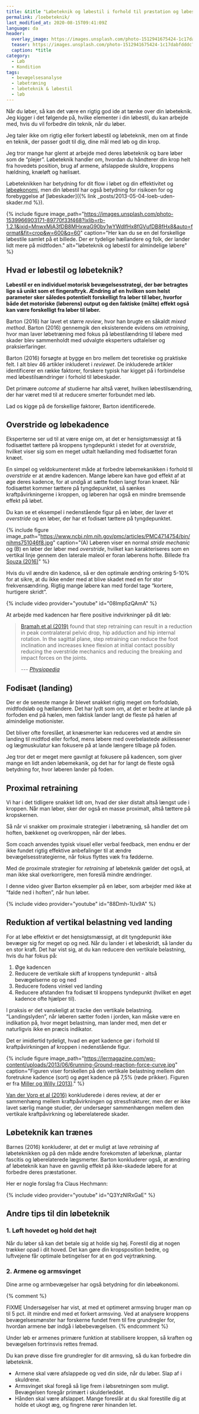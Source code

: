 ```yaml
---
title: &title "Løbeteknik og løbestil i forhold til præstation og løbeskader"
permalink: /loebeteknik/
last_modified_at: 2020-08-15T09:41:09Z
language: da
header:
  overlay_image: https://images.unsplash.com/photo-1512941675424-1c17dabfdddc?ixlib=rb-1.2.1&ixid=eyJhcHBfaWQiOjEyMDd9&auto=format&fit=crop&h=630&w=1200&q=60
  teaser: https://images.unsplash.com/photo-1512941675424-1c17dabfdddc?ixlib=rb-1.2.1&ixid=eyJhcHBfaWQiOjEyMDd9&auto=format&fit=crop&h=300&w=400&q=10
  caption: *title
category:
  - Løb
  - Kondition
tags:
  - bevægelsesanalyse
  - løbetræning
  - løbeteknik & løbestil
  - løb
---
```


Når du løber, så kan det være en rigtig god ide at tænke over din løbeteknik. Jeg kigger i det følgende på, hvilke elementer i din løbestil, du kan arbejde med, hvis du vil forbedre din teknik, når du løber.

Jeg taler ikke om rigtig eller forkert løbestil og løbeteknik, men om at finde en teknik, der passer godt til dig, dine mål med løb og din krop.

Jeg tror mange har glemt at arbejde med deres løbeteknik og bare løber som de “plejer”. Løbeteknik handler om, hvordan du håndterer din krop helt fra hovedets position, brug af armene, afslappede skuldre, kroppens hældning, knæløft og hælisæt.

Løbeteknikken har betydning for dit flow i løbet og din effektivitet og [løbeøkonomi](/lobeokonomi/), men din løbestil har også betydning for risikoen for og forebyggelse af [løbeskader]({% link _posts/2013-05-04-loeb-uden-skader.md %}).

{% include figure image_path="https://images.unsplash.com/photo-1539966903171-89770f33f468?ixlib=rb-1.2.1&ixid=MnwxMjA3fDB8MHxwaG90by1wYWdlfHx8fGVufDB8fHx8&auto=format&fit=crop&w=600&q=60" caption="Her kan du se en del forskellige løbestile samlet på et billede. Der er tydelige hællandere og folk, der lander lidt mere på midtfoden." alt="løbeteknik og løbestil for almindelige løbere" %}

## Hvad er løbestil og løbeteknik?

**Løbestil er en individuel motorisk bevægelsesstrategi, der bør betragtes lige så unikt som et fingeraftryk. Ændring af en hvilken som helst parameter sker således potentielt forskelligt fra løber til løber, hvorfor både det motoriske (løberens) output og den faktiske (målte) effekt også kan være forskelligt fra løber til løber.**

Barton (2016) har lavet et større _review_, hvor han brugte en såkaldt _mixed method_. Barton (2016) gennemgik den eksisterende evidens om _retraining_, hvor man laver løbetræning med fokus på løbestilændring til løbere med skader blev sammenholdt med udvalgte eksperters udtalelser og praksierfaringer.

Barton (2016) forsøgte at bygge en bro mellem det teoretiske og praktiske felt. I alt blev 46 artikler inkluderet i _reviewet_. De inkluderede artikler identificerer en række faktorer, forskere typisk har kigget på i forbindelse med løbestilsændringer i forhold til løbeskader.

Det primære _outcome_ af studierne har altså været, hvilken løbestilsændring, der har været med til at reducere smerter forbundet med løb.

Lad os kigge på de forskellige faktorer, Barton identificerede.

## Overstride og løbekadence

Eksperterne ser ud til at være enige om, at det er hensigtsmæssigt at få fodisættet tættere på kroppens tyngdepunkt i stedet for at _overstride_, hvilket viser sig som en meget udtalt hællanding med fodisættet foran knæet.

En simpel og veldokumenteret måde at forbedre løbemekanikken i forhold til _overstride_ er at ændre kadencen. Mange løbere kan have god effekt af at øge deres kadence, for at undgå at sætte foden langt foran knæet. Når fodisættet kommer tættere på tyngdepunktet, så sænkes kraftpåvirkningerne i kroppen, og løberen har også en mindre bremsende effekt på løbet.

Du kan se et eksempel i nedenstående figur på en løber, der laver et _overstride_ og en løber, der har et fodisæt tættere på tyngdepunktet.

{% include figure image_path="https://www.ncbi.nlm.nih.gov/pmc/articles/PMC4714754/bin/nihms751046f8.jpg" caption="(A) Løberen viser en normal _stride mechanic_ og (B) en løber der løber med _overstride_, hvilket kan karakteriseres som en vertikal linje gennem den laterale maleol er foran løberens hofte. Billede fra [Souza (2016)](https://www.ncbi.nlm.nih.gov/pmc/articles/PMC4714754/)" %}

Hvis du vil ændre din kadence, så er den optimale ændring omkring 5-10% for at sikre, at du ikke ender med at blive skadet med en for stor frekvensændring. Rigtig mange løbere kan med fordel tage “kortere, hurtigere skridt”.

{% include video provider="youtube" id="08lmp5zQAmA" %}

At arbejde med kadencen har flere positive indvirkninger på dit løb:

> [Bramah et al (2019)](https://pubmed.ncbi.nlm.nih.gov/31657964/) found that step retraining can result in a reduction in peak contralateral pelvic drop, hip adduction and hip internal rotation. In the sagittal plane, step retraining can reduce the foot inclination and increases knee flexion at initial contact possibly reducing the overstride mechanics and reducing the breaking and impact forces on the joints.
>
> --- <cite>[Physiopedia](https://www.physio-pedia.com/Running_Gait_Retraining)</cite>

## Fodisæt (landing)

Der er de seneste mange år blevet snakket rigtig meget om forfodsløb, midtfodsløb og hællandere. Det har lydt som om, at det er bedre at lande på forfoden end på hælen, men faktisk lander langt de fleste på hælen af almindelige motionister.

Det bliver ofte foreslået, at knæsmerter kan reduceres ved at ændre sin landing til midtfod eller forfod, mens løbere med overbelastede akillessener og lægmuskulatur kan fokusere på at lande længere tilbage på foden.

Jeg tror det er meget mere gavnligt at fokusere på kadencen, som giver mange en lidt anden løbemekanik, og det har for langt de fleste også betydning for, hvor løberen lander på foden.

## Proximal retraining

Vi har i det tidligere snakket lidt om, hvad der sker distalt altså længst ude i kroppen. Når man løber, sker der også en masse proximalt, altså tættere på kropskernen.

Så når vi snakker om proximale strategier i løbetræning, så handler det om hoften, bækkenet og overkroppen, når der løbes.

Som coach anvendes typisk visuel eller verbal feedback, men endnu er der ikke fundet rigtig effektive anbefalinger til at ændre bevægelsesstrategierne, når fokus flyttes væk fra fødderne.

Med de proximale strategier for _retraining_ af løbeteknik gælder det også, at man ikke skal overkorrigere, men foreslå mindre ændringer.

I denne video giver Barton eksempler på en løber, som arbejder med ikke at “falde ned i hoften”, når hun løber.

{% include video provider="youtube" id="88Dmh-1Ux9A" %}

## Reduktion af vertikal belastning ved landing

For at løbe effektivt er det hensigtsmæssigt, at dit tyngdepunkt ikke bevæger sig for meget op og ned. Når du lander i et løbeskridt, så lander du en stor kraft. Det har vist sig, at du kan reducere den vertikale belastning, hvis du har fokus på:

1. Øge kadencen
2. Reducere de vertikale skift af kroppens tyndepunkt - altså bevægelserne op og ned
3. Reducere fodens vinkel ved landing
4. Reducere afstanden fra fodisæt til kroppens tyndepunkt (hvilket en øget kadence ofte hjælper til).

I praksis er det vanskeligt at tracke den vertikale belastning. “Landingslyden”, når løberen sætter foden i jorden, kan måske være en indikation på, hvor meget belastning, man lander med, men det er naturligvis ikke en præcis indikator.

Det er imidlertid tydeligt, hvad en øget kadence gør i forhold til kraftpåvirkningen af kroppen i nedenstående figur.

{% include figure image_path="https://lermagazine.com/wp-content/uploads/2013/06/6running-Ground-reaction-force-curve.jpg" caption="Figuren viser forskellen på den vertikale belastning mellem den foretrukne kadence (sort) og øget kadence på 7,5% (røde prikker). Figuren er fra [Miller og Willy (2013)](https://lermagazine.com/article/retraining-fixes-faulty-gait-in-injured-runners)." %}

[Van der Vorp et al (2016)](https://bjsm.bmj.com/content/50/8/450) konkluderede i deres review, at der er sammenhæng mellem kraftpåvirkningen og stressfrakturer, men der er ikke lavet særlig mange studier, der undersøger sammenhængen mellem den vertikale kraftpåvirkning og løberelaterede skader.

## Løbeteknik kan trænes

Barnes (2016) konkluderer, at det er muligt at lave _retraining_ af løbeteknikken og på den måde ændre forekomsten af løberknæ, plantar fascitis og løberelaterede lægsmerter. Barton konkluderer også, at ændring af løbeteknik kan have en gavnlig effekt på ikke-skadede løbere for at forbedre deres præstationer.

Her er nogle forslag fra Claus Hechmann:

{% include video provider="youtube" id="Q3YzNlRxGaE" %}

## Andre tips til din løbeteknik

### 1. Løft hovedet og hold det højt

Når du løber så kan det betale sig at holde sig høj. Forestil dig at nogen trækker opad i dit hoved. Det kan gøre din kropsposition bedre, og luftvejene får optimale betingelser for at en god vejrtrækning.

### 2. Armene og armsvinget

Dine arme og armbevægelser har også betydning for din løbeøkonomi.

{% comment %}

FIXME
Undersøgelser har vist, at med et optimeret armsving bruger man op til 5 pct. ilt mindre end med et forkert armsving.
Ved at analysere kroppens bevægelsesmønster har forskerne fundet frem til fire grundregler for, hvordan armene bør indgå i løbebevægelsen.
{% endcomment %}

Under løb er armenes primære funktion at stabilisere kroppen, så kraften og bevægelsen fortrinsvis rettes fremad.

Du kan prøve disse fire grundregler for dit armsving, så du kan forbedre din løbeteknik.

- Armene skal være afslappede og ved din side, når du løber. Slap af i skuldrene.
- Armsvinget skal foregå så lige frem i løbsretningen som muligt. Bevægelsen foregår primært i skulderleddet.
- Hånden skal være afslappet. Mange foreslår at du skal forestille dig at holde et ukogt æg, og fingrene rører hinanden let.
